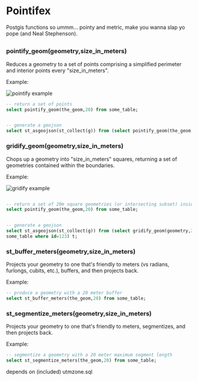 # Pointifex

Postgis functions so ummm... pointy and metric, make you wanna slap yo pope (and Neal Stephenson). 

## 


### pointify_geom(geometry,size_in_meters)

Reduces a geometry to a set of points comprising a simplified perimeter and interior points every "size_in_meters".


Example:

![pointify example](https://raw.github.com/bfs/pointifex/master/images/pointify.png)

```sql
-- return a set of points
select pointify_geom(the_geom,20) from some_table;


-- generate a geojson
select st_asgeojson(st_collect(g)) from (select pointify_geom(the_geom,20) as g from some_table where id=123) t;

```


### gridify_geom(geometry,size_in_meters)

Chops up a geometry into "size_in_meters" squares, returning a set of geometries contained within the boundaries.

Example:

![gridify example](https://raw.github.com/bfs/pointifex/master/images/gridify.png)


```sql

-- return a set of 20m square geometries (or intersecting subset) inside the_geom 
select pointify_geom(the_geom,20) from some_table;


-- generate a geojson
select st_asgeojson(st_collect(g)) from (select gridify_geom(geometry,20) as g from 
some_table where id=123) t;

```


### st_buffer_meters(geometry,size_in_meters)

Projects your geometry to one that's friendly to meters (vs radians, furlongs, cubits, etc.), buffers, and then projects back.

Example:

```sql
-- produce a geometry with a 20 meter buffer
select st_buffer_meters(the_geom,20) from some_table;

```


### st_segmentize_meters(geometry,size_in_meters)

Projects your geometry to one that's friendly to meters, segmentizes, and then projects back.

Example:

```sql
-- segmentize a geometry with a 20 meter maximum segment length
select st_segmentize_meters(the_geom,20) from some_table;

```

depends on (included) utmzone.sql
